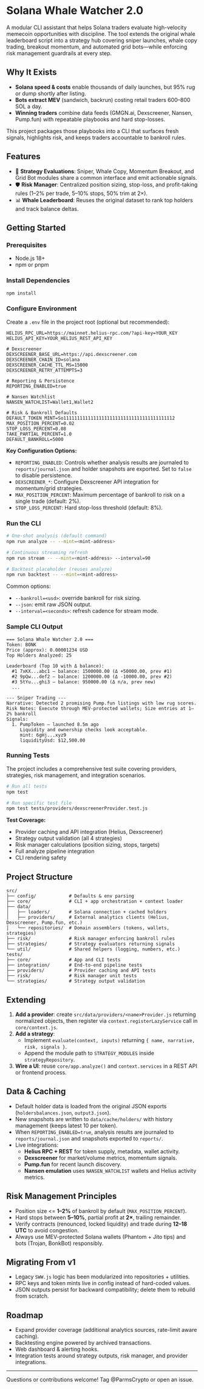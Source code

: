 # Solana Whale Watcher 2.0

A modular CLI assistant that helps Solana traders evaluate high-velocity memecoin opportunities with discipline. The tool extends the original whale leaderboard script into a strategy hub covering sniper launches, whale copy trading, breakout momentum, and automated grid bots—while enforcing risk management guardrails at every step.

## Why It Exists

- **Solana speed & costs** enable thousands of daily launches, but 95% rug or dump shortly after listing.
- **Bots extract MEV** (sandwich, backrun) costing retail traders 600–800 SOL a day.
- **Winning traders** combine data feeds (GMGN.ai, Dexscreener, Nansen, Pump.fun) with repeatable playbooks and hard stop-losses.

This project packages those playbooks into a CLI that surfaces fresh signals, highlights risk, and keeps traders accountable to bankroll rules.

## Features

- 🧠 **Strategy Evaluations**: Sniper, Whale Copy, Momentum Breakout, and Grid Bot modules share a common interface and emit actionable signals.
- 🛡️ **Risk Manager**: Centralized position sizing, stop-loss, and profit-taking rules (1–2% per trade, 5–10% stops, 50% trim at 2×).
- 📊 **Whale Leaderboard**: Reuses the original dataset to rank top holders and track balance deltas.

## Getting Started

### Prerequisites

- Node.js 18+
- npm or pnpm

### Install Dependencies

```bash
npm install
```

### Configure Environment

Create a `.env` file in the project root (optional but recommended):

```env
HELIUS_RPC_URL=https://mainnet.helius-rpc.com/?api-key=YOUR_KEY
HELIUS_API_KEY=YOUR_HELIUS_REST_API_KEY

# Dexscreener
DEXSCREENER_BASE_URL=https://api.dexscreener.com
DEXSCREENER_CHAIN_ID=solana
DEXSCREENER_CACHE_TTL_MS=15000
DEXSCREENER_RETRY_ATTEMPTS=3

# Reporting & Persistence
REPORTING_ENABLED=true

# Nansen Watchlist
NANSEN_WATCHLIST=Wallet1,Wallet2

# Risk & Bankroll Defaults
DEFAULT_TOKEN_MINT=So11111111111111111111111111111111111111112
MAX_POSITION_PERCENT=0.02
STOP_LOSS_PERCENT=0.08
TAKE_PARTIAL_PERCENT=1.0
DEFAULT_BANKROLL=5000
```

**Key Configuration Options:**

- `REPORTING_ENABLED`: Controls whether analysis results are journaled to `reports/journal.json` and holder snapshots are exported. Set to `false` to disable persistence.
- `DEXSCREENER_*`: Configure Dexscreener API integration for momentum/grid strategies.
- `MAX_POSITION_PERCENT`: Maximum percentage of bankroll to risk on a single trade (default: 2%).
- `STOP_LOSS_PERCENT`: Hard stop-loss threshold (default: 8%).

### Run the CLI

```bash
# One-shot analysis (default command)
npm run analyze -- --mint=<mint-address>

# Continuous streaming refresh
npm run stream -- --mint=<mint-address> --interval=90

# Backtest placeholder (reuses analyze)
npm run backtest -- --mint=<mint-address>
```

Common options:

- `--bankroll=<usd>`: override bankroll for risk sizing.
- `--json`: emit raw JSON output.
- `--interval=<seconds>`: refresh cadence for stream mode.

### Sample CLI Output

```text
=== Solana Whale Watcher 2.0 ===
Token: BONK
Price (approx): 0.00001234 USD
Top Holders Analyzed: 25

Leaderboard (Top 10 with Δ balance):
  #1 7xKX...abc1 – balance: 1500000.00 (Δ +50000.00, prev #1)
  #2 9pQw...def2 – balance: 1200000.00 (Δ -10000.00, prev #2)
  #3 5tYu...ghi3 – balance: 950000.00 (Δ n/a, prev new)
  ...

--- Sniper Trading ---
Narrative: Detected 2 promising Pump.fun listings with low rug scores.
Risk Notes: Execute through MEV-protected wallets; Size entries at 1–2% bankroll
Signals:
  1. PumpToken – launched 8.5m ago
     Liquidity and ownership checks look acceptable.
     mint: 6gHj...xyz9
     liquidityUsd: $12,500.00
```

### Running Tests

The project includes a comprehensive test suite covering providers, strategies, risk management, and integration scenarios.

```bash
# Run all tests
npm test

# Run specific test file
npm test tests/providers/dexscreenerProvider.test.js
```

**Test Coverage:**

- Provider caching and API integration (Helius, Dexscreener)
- Strategy output validation (all 4 strategies)
- Risk manager calculations (position sizing, stops, targets)
- Full analyze pipeline integration
- CLI rendering safety

## Project Structure

```text
src/
├── config/            # Defaults & env parsing
├── core/              # CLI + app orchestration + context loader
├── data/
│   ├── loaders/       # Solana connection + cached holders
│   ├── providers/     # External analytics clients (Helius, Dexscreener, Pump.fun, etc.)
│   └── repositories/  # Domain assemblers (tokens, wallets, strategies)
├── risk/              # Risk manager enforcing bankroll rules
├── strategies/        # Strategy evaluators returning signals
└── util/              # Shared helpers (logging, numbers, etc.)
tests/
├── core/              # App and CLI tests
├── integration/       # End-to-end pipeline tests
├── providers/         # Provider caching and API tests
├── risk/              # Risk manager unit tests
└── strategies/        # Strategy output validation
```

## Extending

1. **Add a provider**: create `src/data/providers/<name>Provider.js` returning normalized objects, then register via `context.registerLazyService` call in `core/context.js`.
2. **Add a strategy**:
   - Implement `evaluate(context, inputs)` returning `{ name, narrative, risk, signals }`.
   - Append the module path to `STRATEGY_MODULES` inside `strategyRepository`.
3. **Wire a UI**: reuse `core/app.analyze()` and `context.services` in a REST API or frontend process.

## Data & Caching

- Default holder data is loaded from the original JSON exports (`holdersbalances.json`, `output3.json`).
- New snapshots are written to `data/cache/holders/` with history management (keeps latest 10 per token).
- When `REPORTING_ENABLED=true`, analysis results are journaled to `reports/journal.json` and snapshots exported to `reports/`.
- Live integrations:
  - **Helius RPC + REST** for token supply, metadata, wallet activity.
  - **Dexscreener** for market/volume metrics, momentum signals.
  - **Pump.fun** for recent launch discovery.
  - **Nansen emulation** uses `NANSEN_WATCHLIST` wallets and Helius activity metrics.

## Risk Management Principles

- Position size <= **1–2%** of bankroll by default (`MAX_POSITION_PERCENT`).
- Hard stops between **5–10%**, partial profit at **2×**, trailing remainder.
- Verify contracts (renounced, locked liquidity) and trade during **12–18 UTC** to avoid congestion.
- Always use MEV-protected Solana wallets (Phantom + Jito tips) and bots (Trojan, BonkBot) responsibly.

## Migrating From v1

- Legacy `SWW.js` logic has been modularized into repositories + utilities.
- RPC keys and token mints live in config instead of hard-coded values.
- JSON outputs persist for backward compatibility; delete them to rebuild from scratch.

## Roadmap

- Expand provider coverage (additional analytics sources, rate-limit aware caching).
- Backtesting engine powered by archived transactions.
- Web dashboard & alerting hooks.
- Integration tests around strategy outputs, risk manager, and provider integrations.

---
Questions or contributions welcome! Tag @ParmsCrypto or open an issue.
